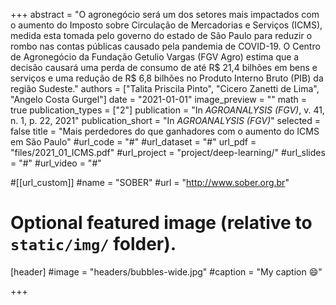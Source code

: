 +++
abstract = "O agronegócio será um dos setores mais impactados com o aumento do Imposto sobre Circulação de Mercadorias e Serviços (ICMS), medida esta tomada pelo governo do estado de São Paulo para reduzir o rombo nas contas públicas causado pela pandemia de COVID-19. O Centro de Agronegócio da Fundação Getulio Vargas (FGV Agro) estima que a decisão causará uma perda de consumo de até R$ 21,4 bilhões em bens e serviços e uma redução de R$ 6,8 bilhões no Produto Interno Bruto (PIB) da região Sudeste."
authors = ["Talita Priscila Pinto", "Cicero Zanetti de Lima", "Angelo Costa Gurgel"]
date = "2021-01-01"
image_preview = ""
math = true
publication_types = ["2"]
publication = "In *AGROANALYSIS (FGV)*, v. 41, n. 1, p. 22, 2021"
publication_short = "In *AGROANALYSIS (FGV)*"
selected = false
title = "Mais perdedores do que ganhadores com o aumento do ICMS em São Paulo"
#url_code = "#"
#url_dataset = "#"
url_pdf = "files/2021_01_ICMS.pdf"
#url_project = "project/deep-learning/"
#url_slides = "#"
#url_video = "#"

#[[url_custom]]
#name = "SOBER"
#url = "http://www.sober.org.br"

# Optional featured image (relative to `static/img/` folder).
[header]
#image = "headers/bubbles-wide.jpg"
#caption = "My caption :smile:"

+++
